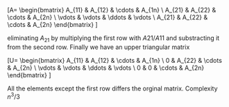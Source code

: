 \[A= \begin{bmatrix}
   A_{11} & A_{12} & \cdots & A_{1n} \\
   A_{21} & A_{22} & \cdots & A_{2n} \\
   \vdots & \vdots & \ddots & \vdots \\
   A_{21} & A_{22} & \cdots & A_{2n}
   \end{bmatrix}
\]

eliminating $A_{21}$ by multiplying the first row with $A{21}/A{11}$ and substracting it from the second row.
Finally we have an upper triangular matrix

\[U= \begin{bmatrix}
   A_{11} & A_{12} & \cdots & A_{1n} \\
   0 & A_{22} & \cdots & A_{2n} \\
   \vdots & \vdots & \ddots & \vdots \\
   0 & 0 & \cdots & A_{2n}
   \end{bmatrix}
\]

All the elements except the first row differs the orginal matrix.
Complexity $n^3/3$